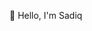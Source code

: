  👋 Hello, I'm Sadiq

<!--
**sadiqish/sadiqish** is a ✨ _special_ ✨ repository because its `README.md` (this file) appears on your GitHub profile

- I am avid learner,explorer and doer with a bias towards action, I enjoy seeking and solving meaningful problems with technology while having fun....
- I welcome you to join me on a journey of discovery!...
- stay updated with engaging and practical content ...
- You can find my portfolio, project and article here
